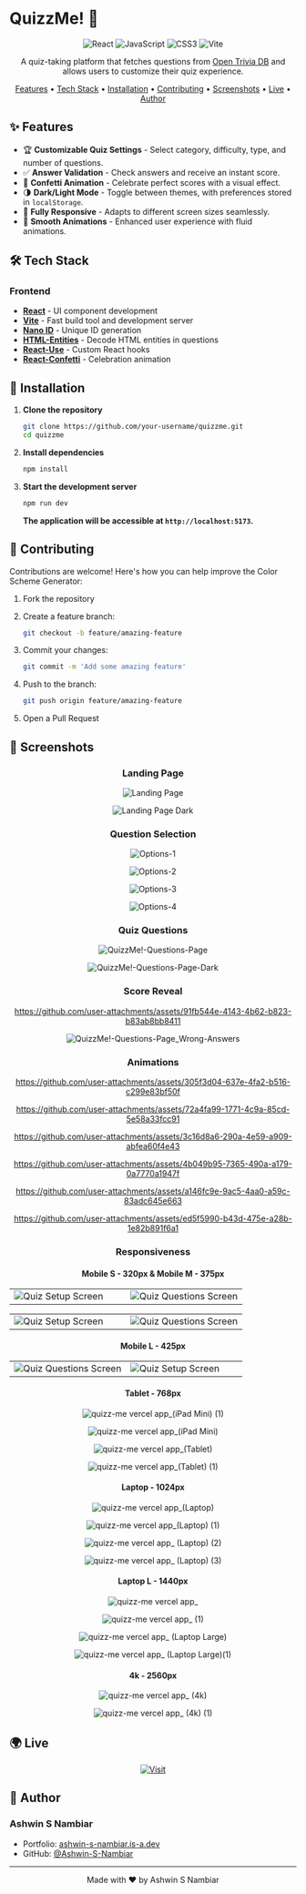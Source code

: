 # QuizzMe! 💬

<div align="center">

![React](https://img.shields.io/badge/React-20232A?style=for-the-badge&logo=react&logoColor=61DAFB)
![JavaScript](https://img.shields.io/badge/JavaScript-F7DF1E?style=for-the-badge&logo=javascript&logoColor=black)
![CSS3](https://img.shields.io/badge/CSS3-1572B6?style=for-the-badge&logo=css3&logoColor=white)
![Vite](https://img.shields.io/badge/Vite-646CFF?style=for-the-badge&logo=vite&logoColor=white)

A quiz-taking platform that fetches questions from [Open Trivia DB](https://opentdb.com/api_config.php) and allows users to customize their quiz experience.

[Features](#-features) • [Tech Stack](#-tech-stack) • [Installation](#-installation) • [Contributing](#-contributing) • [Screenshots](#-screenshots) • [Live](#-live) • [Author](#-author)

</div>

## ✨ Features

- 🏆 **Customizable Quiz Settings** - Select category, difficulty, type, and number of questions.
- ✅ **Answer Validation** - Check answers and receive an instant score.
- 🎉 **Confetti Animation** - Celebrate perfect scores with a visual effect.
- 🌗 **Dark/Light Mode** - Toggle between themes, with preferences stored in `localStorage`.
- 📱 **Fully Responsive** - Adapts to different screen sizes seamlessly.
- 🎨 **Smooth Animations** - Enhanced user experience with fluid animations.

## 🛠 Tech Stack

### Frontend
- **[React](https://reactjs.org/)** - UI component development
- **[Vite](https://vitejs.dev/)** - Fast build tool and development server
- **[Nano ID](https://www.npmjs.com/package/nanoid)** - Unique ID generation
- **[HTML-Entities](https://www.npmjs.com/package/html-entities)** - Decode HTML entities in questions
- **[React-Use](https://www.npmjs.com/package/react-use)** - Custom React hooks
- **[React-Confetti](https://www.npmjs.com/package/react-confetti)** - Celebration animation

## 🚀 Installation

1. **Clone the repository**
   ```bash
   git clone https://github.com/your-username/quizzme.git
   cd quizzme
   ```

2. **Install dependencies**
   ```bash
   npm install
   ```

3. **Start the development server**
   ```bash
   npm run dev
   ```
   **The application will be accessible at `http://localhost:5173`.**

## 🤝 Contributing

Contributions are welcome! Here's how you can help improve the Color Scheme Generator:

1. Fork the repository
2. Create a feature branch:

   ```bash
   git checkout -b feature/amazing-feature
   ```

3. Commit your changes:

   ```bash
   git commit -m 'Add some amazing feature'
   ```

4. Push to the branch:

   ```bash
   git push origin feature/amazing-feature
   ```

5. Open a Pull Request

## 📸 Screenshots

<div align="center">

### **Landing Page**
![Landing Page](https://github.com/user-attachments/assets/46b8d8c9-8b40-4c20-9668-057ec5d7abc9)

![Landing Page Dark](https://github.com/user-attachments/assets/2e0fa692-1295-4915-84f2-45b47228e29e)

### **Question Selection**
![Options-1](https://github.com/user-attachments/assets/a0056cd4-0a90-43c6-850d-eeaed031eb5b)

![Options-2](https://github.com/user-attachments/assets/09208ccd-8749-4c3f-b653-ba9b0f5e9790)

![Options-3](https://github.com/user-attachments/assets/33992cda-229e-4b52-b683-e0b822331422)

![Options-4](https://github.com/user-attachments/assets/0c7c7222-38f9-43d4-ac50-ce84aaa735fe)

### **Quiz Questions**
![QuizzMe!-Questions-Page](https://github.com/user-attachments/assets/7d5bf1b9-809a-4d6d-81ac-8d0bff18f728)

![QuizzMe!-Questions-Page-Dark](https://github.com/user-attachments/assets/9f7f7783-bd27-488c-ae79-026a2e4e4032)

### **Score Reveal**

https://github.com/user-attachments/assets/91fb544e-4143-4b62-b823-b83ab8bb8411

![QuizzMe!-Questions-Page_Wrong-Answers](https://github.com/user-attachments/assets/3d4080bc-e72e-4bed-b7d9-bdaffacdc20e)

### **Animations**

https://github.com/user-attachments/assets/305f3d04-637e-4fa2-b516-c299e83bf50f

https://github.com/user-attachments/assets/72a4fa99-1771-4c9a-85cd-5e58a33fcc91

https://github.com/user-attachments/assets/3c16d8a6-290a-4e59-a909-abfea60f4e43

https://github.com/user-attachments/assets/4b049b95-7365-490a-a179-0a7770a1947f

https://github.com/user-attachments/assets/a146fc9e-9ac5-4aa0-a59c-83adc645e663

https://github.com/user-attachments/assets/ed5f5990-b43d-475e-a28b-1e82b891f6a1

### **Responsiveness**
#### Mobile S - 320px & Mobile M - 375px

<table>
<tr>
<td width="50%">
  <img src="https://github.com/user-attachments/assets/15a0dd40-f0de-4fdb-839b-6c0d1a0ea2ee" alt="Quiz Setup Screen"/>
</td>
<td width="50%">
  <img src="https://github.com/user-attachments/assets/32c72a61-9770-4e64-836e-fcb5dfb126c0" alt="Quiz Questions Screen"/>
</td>
</tr>
</table>

<table>
<tr>
<td width="50%">
  <img src="https://github.com/user-attachments/assets/ba6e6945-4cda-44db-9ffb-2d21e20bacbb" alt="Quiz Setup Screen" />
</td>
<td width="50%">
  <img src="https://github.com/user-attachments/assets/c5bb1416-c487-4272-b24a-b4a319f90c16" alt="Quiz Questions Screen" />
</td>
</tr>
</table>

#### Mobile L - 425px

<table>
<tr>
<td width="50%">
  <img src="https://github.com/user-attachments/assets/651a50f2-b511-4988-8767-6aada3c58dbb" alt="Quiz Questions Screen" />
</td>
<td width="50%">
  <img src="https://github.com/user-attachments/assets/a13e2b8f-3c1d-4f9e-a570-f2e4e6588757" alt="Quiz Setup Screen" />
</td>
</tr>
</table>

#### Tablet - 768px
![quizz-me vercel app_(iPad Mini) (1)](https://github.com/user-attachments/assets/1722e06f-9da3-4f4f-aef3-12d53ca381d5)

![quizz-me vercel app_(iPad Mini)](https://github.com/user-attachments/assets/21f20961-1b09-462c-814d-790839a8cadf)

![quizz-me vercel app_(Tablet)](https://github.com/user-attachments/assets/6789267e-2548-4b93-b744-eb91292f1fec)

![quizz-me vercel app_(Tablet) (1)](https://github.com/user-attachments/assets/543daf52-d62d-4b5a-8fe9-08895c9bc266)


#### Laptop - 1024px
![quizz-me vercel app_(Laptop)](https://github.com/user-attachments/assets/93965029-f9e5-4272-9816-7f61d9196801)

![quizz-me vercel app_(Laptop) (1)](https://github.com/user-attachments/assets/854e7293-1860-4edc-9f78-948c72f744d0)

![quizz-me vercel app_ (Laptop) (2)](https://github.com/user-attachments/assets/a02de169-85c0-451b-bfbd-ffd15fddfce5)

![quizz-me vercel app_ (Laptop) (3)](https://github.com/user-attachments/assets/4b162ccb-12fb-4754-b4a2-9c1308356c74)

#### Laptop L - 1440px
![quizz-me vercel app_](https://github.com/user-attachments/assets/f6297572-4308-47db-9360-f3aa8190c0b4)

![quizz-me vercel app_ (1)](https://github.com/user-attachments/assets/dbd3073e-9b58-4cb7-bb42-c46a20c8f92a)

![quizz-me vercel app_ (Laptop Large)](https://github.com/user-attachments/assets/3b5d649c-9b9b-4b2b-9b5e-88f59901ee6f)

![quizz-me vercel app_ (Laptop Large)(1)](https://github.com/user-attachments/assets/ecc51a7f-ba9b-4759-9cee-98774901010f)

#### 4k - 2560px
![quizz-me vercel app_ (4k)](https://github.com/user-attachments/assets/4c8c6c06-3bf3-4882-812a-10ff1b5c0645)

![quizz-me vercel app_ (4k) (1)](https://github.com/user-attachments/assets/2a73f0c8-c46b-426b-b86c-c8d6eba94b01)

</div>

## 🌍 Live

<div align="center">

[![Visit](https://img.shields.io/badge/Visit_Site-000?style=for-the-badge&logo=vercel&logoColor=white)](https://quizz-me.vercel.app/)

</div>

## 👤 Author

### Ashwin S Nambiar
- Portfolio: [ashwin-s-nambiar.is-a.dev](https://ashwin-s-nambiar.is-a.dev/)
- GitHub: [@Ashwin-S-Nambiar](https://github.com/Ashwin-S-Nambiar)

---

<div align="center">
Made with ❤️ by Ashwin S Nambiar
</div>
